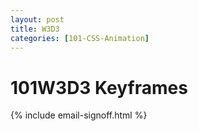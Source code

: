 ```yaml
---
layout: post
title: W3D3
categories: [101-CSS-Animation]
---
```


# 101W3D3 Keyframes


{% include email-signoff.html %}
